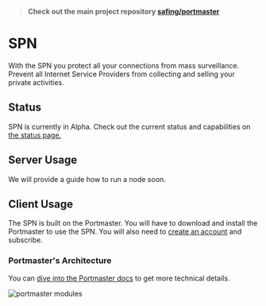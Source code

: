 > **Check out the main project repository [safing/portmaster](https://github.com/safing/portmaster)**

# SPN

With the SPN you protect all your connections from mass surveillance. Prevent all Internet Service Providers from collecting and selling your private activities.

## Status

SPN is currently in Alpha. Check out the current status and capabilities on [the status page.](https://docs.safing.io/spn/alpha/status)

## Server Usage

We will provide a guide how to run a node soon.

## Client Usage

The SPN is built on the Portmaster. You will have to download and install the Portmaster to use the SPN. You will also need to [create an account](https://account.safing.io/) and subscribe.

### Portmaster's Architecture

You can [dive into the Portmaster docs](https://docs.safing.io/portmaster/architecture/overview) to get more technical details.

![portmaster modules](https://docs.safing.io/assets/img/portmaster-architecture-diagram-simple.png)
